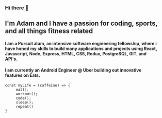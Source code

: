 ### Hi there 👋

## I'm Adam and I have a passion for coding, sports, and all things fitness related
#### I am a Pursuit alum, an intensive software engineering fellowship, where i have honed my skills to build many applications and projects using React, Javascript, Node, Express, HTML, CSS, Redux, PostgreSQL, GIT, and API's. 
#### I am currently an Android Engineer @ Uber building out innovative features on Eats.

``` 
const myLife = (caffeine) => {
     eat();
     workout();
     code();
     sleep();
     repeat()
}
```
<!--
**AdamTahiri/AdamTahiri** is a ✨ _special_ ✨ repository because its `README.md` (this file) appears on your GitHub profile.

Here are some ideas to get you started:

- 🔭 I’m currently working on ...
- 🌱 I’m currently learning ...
- 👯 I’m looking to collaborate on ...
- 🤔 I’m looking for help with ...
- 💬 Ask me about ...
- 📫 How to reach me: ...
- 😄 Pronouns: ...
- ⚡ Fun fact: ...
-->
